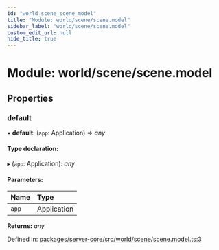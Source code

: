 ```yaml
---
id: "world_scene_scene_model"
title: "Module: world/scene/scene.model"
sidebar_label: "world/scene/scene.model"
custom_edit_url: null
hide_title: true
---
```


# Module: world/scene/scene.model

## Properties

### default

• **default**: (`app`: Application) => *any*

#### Type declaration:

▸ (`app`: Application): *any*

#### Parameters:

| Name | Type |
| :------ | :------ |
| `app` | Application |

**Returns:** *any*

Defined in: [packages/server-core/src/world/scene/scene.model.ts:3](https://github.com/xr3ngine/xr3ngine/blob/2d83606b6/packages/server-core/src/world/scene/scene.model.ts#L3)
